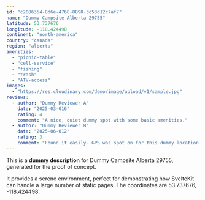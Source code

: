 ```yaml
---
id: "c2086354-8d6e-4768-8898-3c53d12c7af7"
name: "Dummy Campsite Alberta 29755"
latitude: 53.737676
longitude: -118.424498
continent: "north-america"
country: "canada"
region: "alberta"
amenities:
  - "picnic-table"
  - "cell-service"
  - "fishing"
  - "trash"
  - "ATV-access"
images:
  - "https://res.cloudinary.com/demo/image/upload/v1/sample.jpg"
reviews:
  - author: "Dummy Reviewer A"
    date: "2025-03-016"
    rating: 4
    comment: "A nice, quiet dummy spot with some basic amenities."
  - author: "Dummy Reviewer B"
    date: "2025-06-012"
    rating: 3
    comment: "Found it easily. GPS was spot on for this dummy location."
---
```


This is a **dummy description** for Dummy Campsite Alberta 29755, generated for the proof of concept.

It provides a serene environment, perfect for demonstrating how SvelteKit can handle a large number of static pages. The coordinates are 53.737676, -118.424498.
